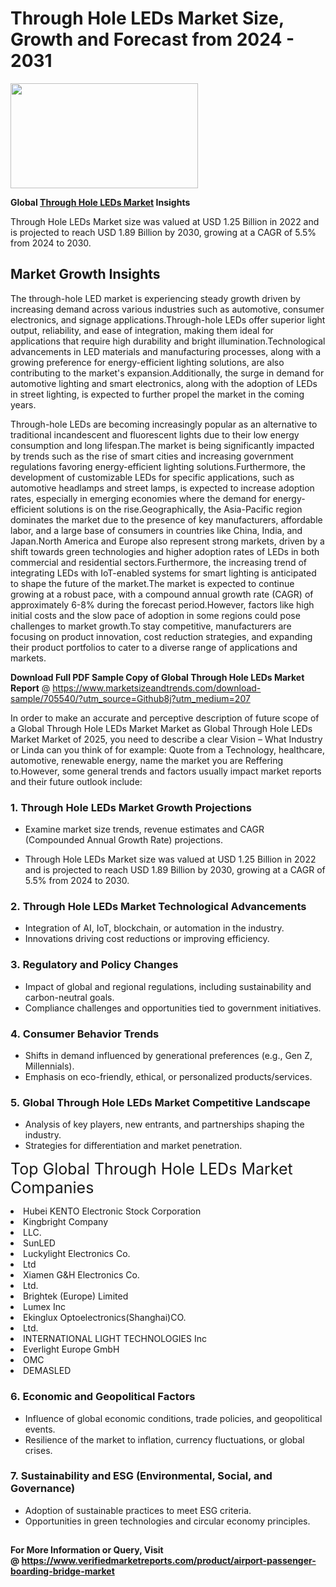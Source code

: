 <H1>Through Hole LEDs Market Size, Growth and Forecast from 2024 - 2031</H1><img class="aligncenter size-medium wp-image-584254" src="https://thirdeyenews.in/wp-content/uploads/2024/09/Global-Market-Research-300x168.jpeg" alt="" width="300" height="168" /><p><strong>Global&nbsp;<a href="https://www.marketsizeandtrends.com/download-sample/705540/?utm_source=Github8j?utm_medium=207">Through Hole LEDs Market</a> Insights</strong></p><p>Through Hole LEDs Market size was valued at USD 1.25 Billion in 2022 and is projected to reach USD 1.89 Billion by 2030, growing at a CAGR of 5.5% from 2024 to 2030.</p><p><h2>Market Growth Insights</h2> <p>The through-hole LED market is experiencing steady growth driven by increasing demand across various industries such as automotive, consumer electronics, and signage applications.Through-hole LEDs offer superior light output, reliability, and ease of integration, making them ideal for applications that require high durability and bright illumination.Technological advancements in LED materials and manufacturing processes, along with a growing preference for energy-efficient lighting solutions, are also contributing to the market's expansion.Additionally, the surge in demand for automotive lighting and smart electronics, along with the adoption of LEDs in street lighting, is expected to further propel the market in the coming years.</p> <p>Through-hole LEDs are becoming increasingly popular as an alternative to traditional incandescent and fluorescent lights due to their low energy consumption and long lifespan.The market is being significantly impacted by trends such as the rise of smart cities and increasing government regulations favoring energy-efficient lighting solutions.Furthermore, the development of customizable LEDs for specific applications, such as automotive headlamps and street lamps, is expected to increase adoption rates, especially in emerging economies where the demand for energy-efficient solutions is on the rise.Geographically, the Asia-Pacific region dominates the market due to the presence of key manufacturers, affordable labor, and a large base of consumers in countries like China, India, and Japan.North America and Europe also represent strong markets, driven by a shift towards green technologies and higher adoption rates of LEDs in both commercial and residential sectors.Furthermore, the increasing trend of integrating LEDs with IoT-enabled systems for smart lighting is anticipated to shape the future of the market.The market is expected to continue growing at a robust pace, with a compound annual growth rate (CAGR) of approximately 6-8% during the forecast period.However, factors like high initial costs and the slow pace of adoption in some regions could pose challenges to market growth.To stay competitive, manufacturers are focusing on product innovation, cost reduction strategies, and expanding their product portfolios to cater to a diverse range of applications and markets.</p> <p><span class=""><strong>Download Full PDF Sample Copy of Global Through Hole LEDs Market Report</strong> @ <a href="https://www.marketsizeandtrends.com/download-sample/705540/?utm_source=Github8j?utm_medium=207" target="_blank">https://www.marketsizeandtrends.com/download-sample/705540/?utm_source=Github8j?utm_medium=207</a></span></p><p>In order to make an accurate and perceptive description of future scope of a Global&nbsp;Through Hole LEDs Market Market as Global&nbsp;Through Hole LEDs Market Market of 2025, you need to describe a clear Vision &ndash; What Industry or Linda can you think of for example: Quote from a Technology, healthcare, automotive, renewable energy, name the market you are Reffering to.However, some general trends and factors usually impact market reports and their future outlook include:</p><h3>1.&nbsp;<strong>Through Hole LEDs Market Growth Projections</strong></h3><ul><li>Examine market size trends, revenue estimates and CAGR (Compounded Annual Growth Rate) projections.</li><li><p>Through Hole LEDs Market size was valued at USD 1.25 Billion in 2022 and is projected to reach USD 1.89 Billion by 2030, growing at a CAGR of 5.5% from 2024 to 2030.</p></li></ul><h3>2.&nbsp;<strong>Through Hole LEDs Market Technological Advancements</strong></h3><ul><li>Integration of AI, IoT, blockchain, or automation in the industry.</li><li>Innovations driving cost reductions or improving efficiency.</li></ul><h3>3.&nbsp;<strong>Regulatory and Policy Changes</strong></h3><ul><li>Impact of global and regional regulations, including sustainability and carbon-neutral goals.</li><li>Compliance challenges and opportunities tied to government initiatives.</li></ul><h3>4.&nbsp;<strong>Consumer Behavior Trends</strong></h3><ul><li>Shifts in demand influenced by generational preferences (e.g., Gen Z, Millennials).</li><li>Emphasis on eco-friendly, ethical, or personalized products/services.</li></ul><h3>5.&nbsp;<strong>Global Through Hole LEDs Market Competitive Landscape</strong></h3><ul><li>Analysis of key players, new entrants, and partnerships shaping the industry.</li><li>Strategies for differentiation and market penetration.</li></ul><p data-pm-slice="1 1 []"><span style="color: inherit; font-family: inherit; font-size: 25px;">Top Global Through Hole LEDs Market Companies</span></p><div class="" data-test-id=""><p><li>Hubei KENTO Electronic Stock Corporation</li><li> Kingbright Company</li><li> LLC.</li><li> SunLED</li><li> Luckylight Electronics Co.</li><li> Ltd</li><li> Xiamen G&H Electronics Co.</li><li> Ltd.</li><li> Brightek (Europe) Limited</li><li> Lumex Inc</li><li> Ekinglux Optoelectronics(Shanghai)CO.</li><li>Ltd.</li><li> INTERNATIONAL LIGHT TECHNOLOGIES Inc</li><li> Everlight Europe GmbH</li><li> OMC</li><li> DEMASLED</li></p></div><h3>6.&nbsp;<strong>Economic and Geopolitical Factors</strong></h3><ul><li>Influence of global economic conditions, trade policies, and geopolitical events.</li><li>Resilience of the market to inflation, currency fluctuations, or global crises.</li></ul><h3>7.&nbsp;<strong>Sustainability and ESG (Environmental, Social, and Governance)</strong></h3><ul><li>Adoption of sustainable practices to meet ESG criteria.</li><li>Opportunities in green technologies and circular economy principles.</li></ul><h2><strong style="font-size: 14px;">For More Information or Query, Visit @&nbsp;</strong><a style="background-color: #ffffff; font-size: 14px;" href="https://www.marketsizeandtrends.com/report/through-hole-leds-market/" target="_blank">https://www.verifiedmarketreports.com/product/airport-passenger-boarding-bridge-market</a></h2>
